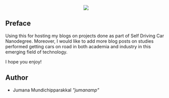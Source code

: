 <p align="center">
<img src="https://www.google.com/search?q=self+driving+car+images&rlz=1C1GCEA_enGB767GB767&tbm=isch&source=lnms&sa=X&ved=0ahUKEwi1gJaYnpDZAhWEmlkKHZ7YDJkQ_AUICygC&biw=1920&bih=949&dpr=1#imgrc=GEliYlSB47_MFM:">
</p>

## Preface

Using this for hosting my blogs on projects done as part of Self Driving Car Nanodegree. Moreover, I would like to add more blog posts on studies performed getting cars on road in both academia and industry in this emerging field of technology.

I hope you enjoy!


## Author

* Jumana Mundichipparakkal *"jumanamp"*
